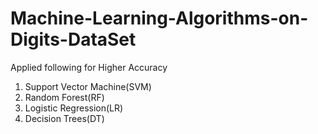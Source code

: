 # Machine-Learning-Algorithms-on-Digits-DataSet

Applied following for Higher Accuracy
1. Support Vector Machine(SVM)
2. Random Forest(RF)
3. Logistic Regression(LR)
4. Decision Trees(DT)
